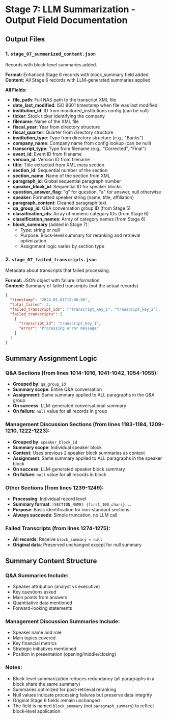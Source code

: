 # Stage 7: LLM Summarization - Output Field Documentation

## Output Files

### 1. `stage_07_summarized_content.json`
Records with block-level summaries added.

**Format:** Enhanced Stage 6 records with block_summary field added  
**Content:** All Stage 6 records with LLM-generated summaries applied

**All Fields:**
- **file_path**: Full NAS path to the transcript XML file
- **date_last_modified**: ISO 8601 timestamp when file was last modified
- **institution_id**: ID from monitored_institutions config (can be null)
- **ticker**: Stock ticker identifying the company
- **filename**: Name of the XML file
- **fiscal_year**: Year from directory structure
- **fiscal_quarter**: Quarter from directory structure
- **institution_type**: Type from directory structure (e.g., "Banks")
- **company_name**: Company name from config lookup (can be null)
- **transcript_type**: Type from filename (e.g., "Corrected", "Final")
- **event_id**: Event ID from filename
- **version_id**: Version ID from filename
- **title**: Title extracted from XML meta section
- **section_id**: Sequential number of the section
- **section_name**: Name of the section from XML
- **paragraph_id**: Global sequential paragraph number
- **speaker_block_id**: Sequential ID for speaker blocks
- **question_answer_flag**: "q" for question, "a" for answer, null otherwise
- **speaker**: Formatted speaker string (name, title, affiliation)
- **paragraph_content**: Cleaned paragraph text
- **qa_group_id**: Q&A conversation group ID (from Stage 5)
- **classification_ids**: Array of numeric category IDs (from Stage 6)
- **classification_names**: Array of category names (from Stage 6)
- **block_summary** (added in Stage 7):
  - Type: string or null
  - Purpose: Block-level summary for reranking and retrieval optimization
  - Assignment logic varies by section type

### 2. `stage_07_failed_transcripts.json`
Metadata about transcripts that failed processing.

**Format:** JSON object with failure information  
**Content:** Summary of failed transcripts (not the actual records)

```json
{
  "timestamp": "2024-01-01T12:00:00",
  "total_failed": 2,
  "failed_transcript_ids": ["transcript_key_1", "transcript_key_2"],
  "failed_transcripts": [
    {
      "transcript_id": "transcript_key_1",
      "error": "Processing error message"
    }
  ]
}
```

## Summary Assignment Logic

### Q&A Sections (from lines 1014-1016, 1041-1042, 1054-1055):
- **Grouped by**: `qa_group_id`
- **Summary scope**: Entire Q&A conversation
- **Assignment**: Same summary applied to ALL paragraphs in the Q&A group
- **On success**: LLM-generated conversational summary
- **On failure**: `null` value for all records in group

### Management Discussion Sections (from lines 1183-1184, 1209-1210, 1222-1223):
- **Grouped by**: `speaker_block_id`
- **Summary scope**: Individual speaker block
- **Context**: Uses previous 2 speaker block summaries as context
- **Assignment**: Same summary applied to ALL paragraphs in the speaker block
- **On success**: LLM-generated speaker block summary
- **On failure**: `null` value for all records in block

### Other Sections (from lines 1239-1249):
- **Processing**: Individual record level
- **Summary format**: `[SECTION_NAME] {first_100_chars}...`
- **Purpose**: Basic identification for non-standard sections
- **Always succeeds**: Simple truncation, no LLM call

### Failed Transcripts (from lines 1274-1275):
- **All records**: Receive `block_summary = null`
- **Original data**: Preserved unchanged except for null summary

## Summary Content Structure

### Q&A Summaries Include:
- Speaker attribution (analyst vs executive)
- Key questions asked
- Main points from answers
- Quantitative data mentioned
- Forward-looking statements

### Management Discussion Summaries Include:
- Speaker name and role
- Main topics covered
- Key financial metrics
- Strategic initiatives mentioned
- Position in presentation (opening/middle/closing)

### Notes:
- Block-level summarization reduces redundancy (all paragraphs in a block share the same summary)
- Summaries optimized for post-retrieval reranking
- Null values indicate processing failures but preserve data integrity
- Original Stage 6 fields remain unchanged
- The field is named `block_summary` (not `paragraph_summary`) to reflect block-level application